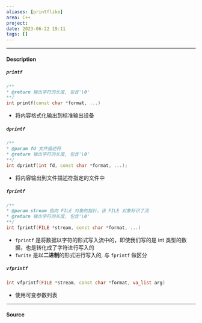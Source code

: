 ```yaml
---
aliases: [printflike]
area: C++
project: 
date: 2023-06-22 19:11
tags: []
---
```

---
#### Description
##### `printf`
```cpp
/**
* @return 输出字符的长度, 包含'\0'
**/
int printf(const char *format, ...)
```
- 将内容格式化输出到标准输出设备

##### `dprintf`
```cpp
/**
* @param fd 文件描述符
* @return 输出字符的长度, 包含'\0'
**/
int dprintf(int fd, const char *format, ...);
```
- 将内容输出到文件描述符指定的文件中
##### `fprintf`
```cpp
/**
* @param stream 指向 FILE 对象的指针，该 FILE 对象标识了流
* @return 输出字符的长度, 包含'\0'
**/
int fprintf(FILE *stream, const char *format, ...)
```
- `fprintf` 是将数据以字符的形式写入流中的，即使我们写的是 int 类型的数据，也是转化成了字符进行写入的
- `fwrite` 是以**二进制**的形式进行写入的, 与 `fprintf` 做区分
##### `vfprintf`
```cpp
int vfprintf(FILE *stream, const char *format, va_list arg)
```
- 使用可变参数列表


---
#### Source
